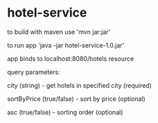 # hotel-service

to build with maven use 'mvn jar:jar'

to run app 'java -jar hotel-service-1.0.jar'

app binds to localhost:8080/hotels resource

query parameters:

city (string) - get hotels in specified city (required)

sortByPrice (true/false) - sort by price (optional)

asc (true/false) - sorting order (optional)
